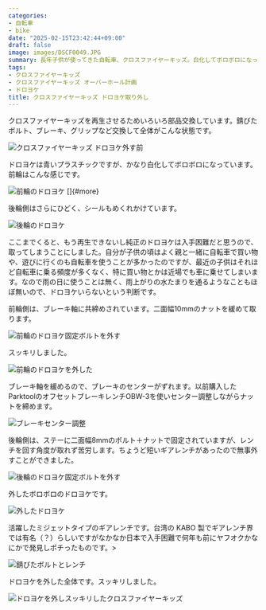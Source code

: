 ```yaml
---
categories:
- 自転車
- bike
date: "2025-02-15T23:42:44+09:00"
draft: false
image: images/DSCF0049.JPG
summary: 長年子供が使ってきた自転車、クロスファイヤーキッズ。白化してボロボロになったドロヨケを外してスッキリしました。
tags:
- クロスファイヤーキッズ
- クロスファイヤーキッズ オーバーホール計画
- ドロヨケ
title: クロスファイヤーキッズ ドロヨケ取り外し
---
```


クロスファイヤーキッズを再生させるためいろいろ部品交換しています。錆びたボルト、ブレーキ、グリップなど交換して全体がこんな状態です。

![クロスファイヤーキッズ ドロヨケ外す前](./images/DSCF0043.JPG)

ドロヨケは青いプラスチックですが、かなり白化してボロボロになっています。前輪はこんな感じです。

![前輪のドロヨケ](./images/IMG_20200426_083238.jpg) []{#more}

後輪側はさらにひどく、シールもめくれかけています。

![後輪のドロヨケ](./images/IMG_20200426_083249.jpg)

ここまでくると、もう再生できないし純正のドロヨケは入手困難だと思うので、取ってしまうことにしました。自分が子供の頃はよく親と一緒に自転車で買い物や、遊びに行くのも自転車を使うことが多かったのですが、最近の子供はそれほど自転車に乗る頻度が多くなく、特に買い物とかは近場でも車に乗せてしまいます。なので雨の日に使うことは無く、雨上がりの水たまりを通るようなこともほぼ無いので、ドロヨケいらないという判断です。

前輪側は、ブレーキ軸に共締めされています。二面幅10mmのナットを緩めて取ります。

![前輪のドロヨケ固定ボルトを外す](./images/IMG_20200426_083327.jpg)

スッキリしました。

![前輪のドロヨケを外した](./images/IMG_20200426_084226.jpg)

ブレーキ軸を緩めるので、ブレーキのセンターがずれます。以前購入したParktoolのオフセットブレーキレンチOBW-3を使いセンター調整しながらナットを締めます。

![ブレーキセンター調整](./images/IMG_20200426_084354.jpg)

後輪側は、ステーに二面幅8mmのボルト＋ナットで固定されていますが、レンチを回す角度が取れず苦労します。ちょうど短いギアレンチがあったので無事外すことができました。

![後輪のドロヨケ固定ボルトを外す](./images/IMG_20200426_085123.jpg)

外したボロボロのドロヨケです。

![外したドロヨケ](./images/IMG_20200426_085424.jpg)

活躍したミジェットタイプのギアレンチです。台湾の KABO
製でギアレンチ界では有名（？）らしいですがなかなか日本で入手困難で何年も前にヤフオクかなにかで発見しポチったものです。\>

![錆びたボルトとレンチ](./images/IMG_20200426_085459.jpg)

ドロヨケを外した全体です。スッキリしました。

![ドロヨケを外しスッキリしたクロスファイヤーキッズ](./images/DSCF0049.JPG)
